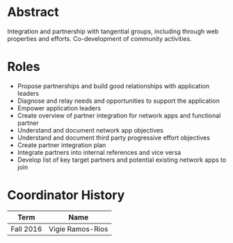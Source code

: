# Abstract

Integration and partnership with tangential groups, including through web properties and efforts. Co-development of community activities.

# Roles

* Propose partnerships and build good relationships with application leaders
* Diagnose and relay needs and opportunities to support the application
* Empower application leaders
* Create overview of partner integration for network apps and functional partner
* Understand and document network app objectives
* Understand and document third party progressive effort objectives
* Create partner integration plan
* Integrate partners into internal references and vice versa
* Develop list of key target partners and potential existing network apps to join

# Coordinator History

| Term | Name |
| --- | --- |
| Fall 2016 | Vigie Ramos-Rios |
